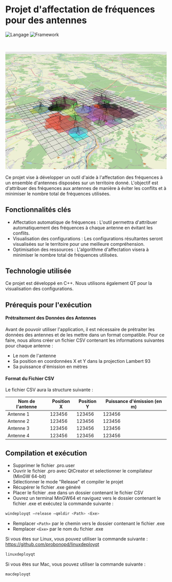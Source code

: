 # Projet d'affectation de fréquences pour des antennes

![Langage](https://img.shields.io/badge/Language-C%2B%2B-0052cf)
![Framework](https://img.shields.io/badge/Language-Qt-green)

<br />

![Image](projet.png)

Ce projet vise à développer un outil d'aide à l'affectation des fréquences à un ensemble d'antennes disposées sur un territoire donné. L'objectif est d'attribuer des fréquences aux antennes de manière à éviter les conflits et à minimiser le nombre total de fréquences utilisées.

## Fonctionnalités clés

- Affectation automatique de fréquences : L'outil permettra d'attribuer automatiquement des fréquences à chaque antenne en évitant les conflits.
- Visualisation des configurations : Les configurations résultantes seront visualisées sur le territoire pour une meilleure compréhension.
- Optimisation des ressources : L'algorithme d'affectation visera à minimiser le nombre total de fréquences utilisées.

## Technologie utilisée

Ce projet est développé en C++. Nous utilisons également QT pour la visualisation des configurations.

## Prérequis pour l'exécution

#### Prétraitement des Données des Antennes

Avant de pouvoir utiliser l'application, il est nécessaire de prétraiter les données des antennes et de les mettre dans un format compatible. Pour ce faire, nous allons créer un fichier CSV contenant les informations suivantes pour chaque antenne :

- Le nom de l'antenne
- Sa position en coordonnées X et Y dans la projection Lambert 93
- Sa puissance d'émission en mètres

#### Format du Fichier CSV

Le fichier CSV aura la structure suivante :

| Nom de l'antenne | Position X | Position Y | Puissance d'émission (en m) |
| ---------------- | ---------- | ---------- | --------------------------- |
| Antenne 1        | 123456     | 123456     | 123456                      |
| Antenne 2        | 123456     | 123456     | 123456                      |
| Antenne 3        | 123456     | 123456     | 123456                      |
| Antenne 4        | 123456     | 123456     | 123456                      |

## Compilation et exécution

- Supprimer le fichier .pro.user
- Ouvrir le fichier .pro avec QtCreator et selectionner le compilateur (MinGW 64-bit)
- Sélectionner le mode "Release" et compiler le projet
- Récupérer le fichier .exe généré
- Placer le fichier .exe dans un dossier contenant le fichier CSV
- Ouvrez un terminal MinGW64 et naviguez vers le dossier contenant le fichier .exe et exécutez la commande suivante :

```bash
windeployqt –release –qmldir <Path> <Exe>
```

- Remplacer `<Path>` par le chemin vers le dossier contenant le fichier .exe
- Remplacer `<Exe>` par le nom du fichier .exe

Si vous êtes sur Linux, vous pouvez utiliser la commande suivante :
https://github.com/probonopd/linuxdeployqt

```bash
linuxdeployqt
```

Si vous êtes sur Mac, vous pouvez utiliser la commande suivante :

```bash
macdeployqt
```
